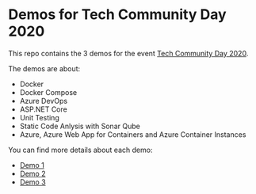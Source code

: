 # Demos for Tech Community Day 2020

This repo contains the 3 demos for the event [Tech Community Day 2020](https://techcommunityday.com/).

The demos are about:
- Docker
- Docker Compose
- Azure DevOps
- ASP.NET Core
- Unit Testing
- Static Code Anlysis with Sonar Qube
- Azure, Azure Web App for Containers and Azure Container Instances

You can find more details about each demo:
- [Demo 1](Demo01/readme.md)
- [Demo 2](Demo02/readme.md)
- [Demo 3](Demo02/readme.md)